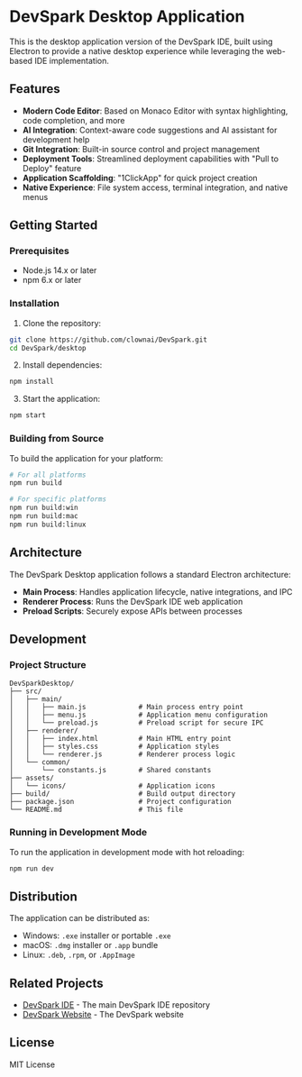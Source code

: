 # DevSpark Desktop Application

This is the desktop application version of the DevSpark IDE, built using Electron to provide a native desktop experience while leveraging the web-based IDE implementation.

## Features

- **Modern Code Editor**: Based on Monaco Editor with syntax highlighting, code completion, and more
- **AI Integration**: Context-aware code suggestions and AI assistant for development help
- **Git Integration**: Built-in source control and project management
- **Deployment Tools**: Streamlined deployment capabilities with "Pull to Deploy" feature
- **Application Scaffolding**: "1ClickApp" for quick project creation
- **Native Experience**: File system access, terminal integration, and native menus

## Getting Started

### Prerequisites

- Node.js 14.x or later
- npm 6.x or later

### Installation

1. Clone the repository:
```bash
git clone https://github.com/clownai/DevSpark.git
cd DevSpark/desktop
```

2. Install dependencies:
```bash
npm install
```

3. Start the application:
```bash
npm start
```

### Building from Source

To build the application for your platform:

```bash
# For all platforms
npm run build

# For specific platforms
npm run build:win
npm run build:mac
npm run build:linux
```

## Architecture

The DevSpark Desktop application follows a standard Electron architecture:

- **Main Process**: Handles application lifecycle, native integrations, and IPC
- **Renderer Process**: Runs the DevSpark IDE web application
- **Preload Scripts**: Securely expose APIs between processes

## Development

### Project Structure

```
DevSparkDesktop/
├── src/
│   ├── main/
│   │   ├── main.js             # Main process entry point
│   │   ├── menu.js             # Application menu configuration
│   │   └── preload.js          # Preload script for secure IPC
│   ├── renderer/
│   │   ├── index.html          # Main HTML entry point
│   │   ├── styles.css          # Application styles
│   │   └── renderer.js         # Renderer process logic
│   └── common/
│       └── constants.js        # Shared constants
├── assets/
│   └── icons/                  # Application icons
├── build/                      # Build output directory
├── package.json                # Project configuration
└── README.md                   # This file
```

### Running in Development Mode

To run the application in development mode with hot reloading:

```bash
npm run dev
```

## Distribution

The application can be distributed as:

- Windows: `.exe` installer or portable `.exe`
- macOS: `.dmg` installer or `.app` bundle
- Linux: `.deb`, `.rpm`, or `.AppImage`

## Related Projects

- [DevSpark IDE](https://github.com/clownai/DevSpark) - The main DevSpark IDE repository
- [DevSpark Website](https://github.com/clownai/DevSparkWebsite) - The DevSpark website

## License

MIT License
